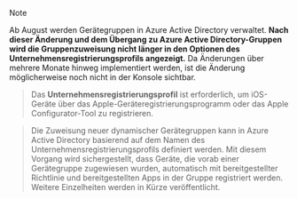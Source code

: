 > [!NOTE]
> Ab August werden Gerätegruppen in Azure Active Directory verwaltet. **Nach dieser Änderung und dem Übergang zu Azure Active Directory-Gruppen wird die Gruppenzuweisung nicht länger in den Optionen des Unternehmensregistrierungsprofils angezeigt.** Da Änderungen über mehrere Monate hinweg implementiert werden, ist die Änderung möglicherweise noch nicht in der Konsole sichtbar.

> Das **Unternehmensregistrierungsprofil** ist erforderlich, um iOS-Geräte über das Apple-Geräteregistrierungsprogramm oder das Apple Configurator-Tool zu registrieren.

>Die Zuweisung neuer dynamischer Gerätegruppen kann in Azure Active Directory basierend auf dem Namen des Unternehmensregistrierungsprofils definiert werden. Mit diesem Vorgang wird sichergestellt, dass Geräte, die vorab einer Gerätegruppe zugewiesen wurden, automatisch mit bereitgestellter Richtlinie und bereitgestellten Apps in der Gruppe registriert werden. Weitere Einzelheiten werden in Kürze veröffentlicht.


<!--HONumber=Jun16_HO4-->


